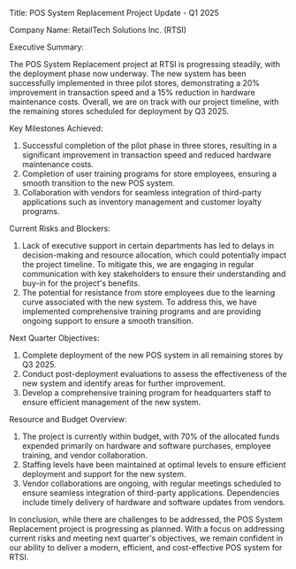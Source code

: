  Title: POS System Replacement Project Update - Q1 2025

Company Name: RetailTech Solutions Inc. (RTSI)

Executive Summary:

The POS System Replacement project at RTSI is progressing steadily, with the deployment phase now underway. The new system has been successfully implemented in three pilot stores, demonstrating a 20% improvement in transaction speed and a 15% reduction in hardware maintenance costs. Overall, we are on track with our project timeline, with the remaining stores scheduled for deployment by Q3 2025.

Key Milestones Achieved:

1. Successful completion of the pilot phase in three stores, resulting in a significant improvement in transaction speed and reduced hardware maintenance costs.
2. Completion of user training programs for store employees, ensuring a smooth transition to the new POS system.
3. Collaboration with vendors for seamless integration of third-party applications such as inventory management and customer loyalty programs.

Current Risks and Blockers:

1. Lack of executive support in certain departments has led to delays in decision-making and resource allocation, which could potentially impact the project timeline. To mitigate this, we are engaging in regular communication with key stakeholders to ensure their understanding and buy-in for the project's benefits.
2. The potential for resistance from store employees due to the learning curve associated with the new system. To address this, we have implemented comprehensive training programs and are providing ongoing support to ensure a smooth transition.

Next Quarter Objectives:

1. Complete deployment of the new POS system in all remaining stores by Q3 2025.
2. Conduct post-deployment evaluations to assess the effectiveness of the new system and identify areas for further improvement.
3. Develop a comprehensive training program for headquarters staff to ensure efficient management of the new system.

Resource and Budget Overview:

1. The project is currently within budget, with 70% of the allocated funds expended primarily on hardware and software purchases, employee training, and vendor collaboration.
2. Staffing levels have been maintained at optimal levels to ensure efficient deployment and support for the new system.
3. Vendor collaborations are ongoing, with regular meetings scheduled to ensure seamless integration of third-party applications. Dependencies include timely delivery of hardware and software updates from vendors.

In conclusion, while there are challenges to be addressed, the POS System Replacement project is progressing as planned. With a focus on addressing current risks and meeting next quarter's objectives, we remain confident in our ability to deliver a modern, efficient, and cost-effective POS system for RTSI.